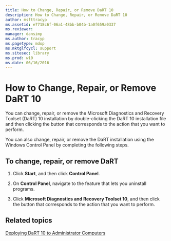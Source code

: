 ```yaml
---
title: How to Change, Repair, or Remove DaRT 10
description: How to Change, Repair, or Remove DaRT 10
author: msfttracyp
ms.assetid: e7718c6f-06a1-48bb-b04b-1a0f659a0337
ms.reviewer: 
manager: dansimp
ms.author: tracyp
ms.pagetype: mdop
ms.mktglfcycl: support
ms.sitesec: library
ms.prod: w10
ms.date: 06/16/2016
---
```



# How to Change, Repair, or Remove DaRT 10


You can change, repair, or remove the Microsoft Diagnostics and Recovery Toolset (DaRT) 10 installation by double-clicking the DaRT 10 installation file and then clicking the button that corresponds to the action that you want to perform.

You can also change, repair, or remove the DaRT installation using the Windows Control Panel by completing the following steps.

## To change, repair, or remove DaRT


1.  Click **Start**, and then click **Control Panel**.

2.  On **Control Panel**, navigate to the feature that lets you uninstall programs.

3.  Click **Microsoft Diagnostics and Recovery Toolset 10**, and then click the button that corresponds to the action that you want to perform.

## Related topics


[Deploying DaRT 10 to Administrator Computers](deploying-dart-10-to-administrator-computers.md)

 

 





